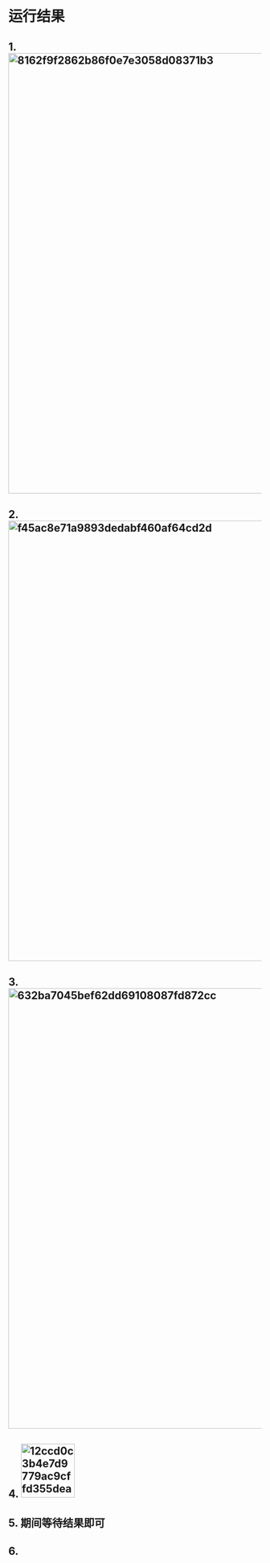 # 运行结果
## 1. <img width="876" alt="8162f9f2862b86f0e7e3058d08371b3" src="https://github.com/user-attachments/assets/ada92327-00a6-41fb-b0df-bd65473965b8">
## 2. <img width="876" alt="f45ac8e71a9893dedabf460af64cd2d" src="https://github.com/user-attachments/assets/dba8d752-b456-404a-987f-f97348d0ebcd">
## 3. <img width="876" alt="632ba7045bef62dd69108087fd872cc" src="https://github.com/user-attachments/assets/c5afd037-67ae-45bb-9c75-fe469bf1dcf0">
## 4. <img width="107" alt="12ccd0c3b4e7d9779ac9cffd355deae" src="https://github.com/user-attachments/assets/55f38323-cec5-4131-aae8-578d3e8de902">
## 5. 期间等待结果即可
## 6.








